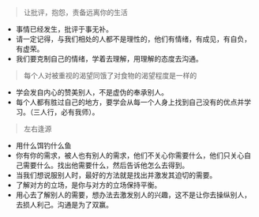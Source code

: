 >  让批评，抱怨，责备远离你的生活

* 事情已经发生，批评于事无补。
* 请一定记得，与我们相处的人都不是理性的，他们有情绪，有成见，有自负，有虚荣。
* 我们要克制自己的情绪，学着去理解，用理解的态度去沟通。

> 每个人对被重视的渴望同饿了对食物的渴望程度是一样的

* 学会发自内心的赞美别人，不是虚伪的奉承别人。
* 每个人都有胜过自己的地方，要学会从每一个人身上找到自己没有的优点并学习。（三人行，必有我师）。

> 左右逢源

* 用什么饵钓什么鱼
* 你有你的需求，被人也有别人的需求，他们不关心你需要什么，他们只关心自己需要什么。找出他需要什么，然后告诉他怎么去得到。
* 当我们想说服别人时，最好的方法就是找出并激发其迫切的需要。
* 了解对方的立场，是你与对方的立场保持平衡。
* 用心去了解别人的需要，想办法去激发别人的兴趣，这不是让你去操纵别人，去损人利己。沟通是为了双赢。

